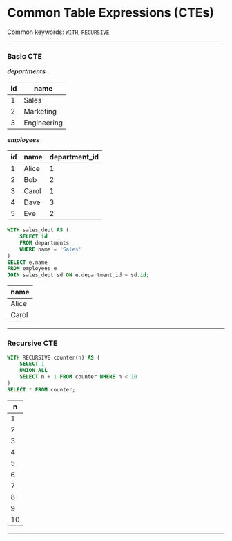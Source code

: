 # Common Table Expressions (CTEs)

Common keywords: `WITH`, `RECURSIVE`

---

### Basic CTE

**_departments_**

| id  | name        |
| --- | ----------- |
| 1   | Sales       |
| 2   | Marketing   |
| 3   | Engineering |

**_employees_**

| id  | name  | department_id |
| --- | ----- | ------------- |
| 1   | Alice | 1             |
| 2   | Bob   | 2             |
| 3   | Carol | 1             |
| 4   | Dave  | 3             |
| 5   | Eve   | 2             |

```sql
WITH sales_dept AS (
    SELECT id
    FROM departments
    WHERE name = 'Sales'
)
SELECT e.name
FROM employees e
JOIN sales_dept sd ON e.department_id = sd.id;
```

| name  |
| ----- |
| Alice |
| Carol |

---

### Recursive CTE

```sql
WITH RECURSIVE counter(n) AS (
    SELECT 1
    UNION ALL
    SELECT n + 1 FROM counter WHERE n < 10
)
SELECT * FROM counter;
```

| n   |
| --- |
| 1   |
| 2   |
| 3   |
| 4   |
| 5   |
| 6   |
| 7   |
| 8   |
| 9   |
| 10  |

---
